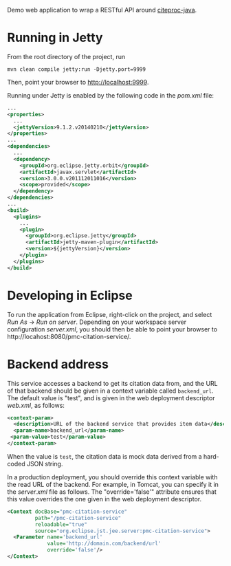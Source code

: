 Demo web application to wrap a RESTful API around
[citeproc-java](https://github.com/michel-kraemer/citeproc-java).


# Running in Jetty

From the root directory of the project, run

```
mvn clean compile jetty:run -Djetty.port=9999
```

Then, point your browser to [http://localhost:9999](http://localhost:9999).

Running under Jetty is enabled by the following code in the *pom.xml* file:

```xml
...
<properties>
  ...
  <jettyVersion>9.1.2.v20140210</jettyVersion>
</properties>
...
<dependencies>
  ...
  <dependency>
    <groupId>org.eclipse.jetty.orbit</groupId>
    <artifactId>javax.servlet</artifactId>
    <version>3.0.0.v201112011016</version>
    <scope>provided</scope>
  </dependency>
</dependencies>
...
<build>
  <plugins>
    ...
    <plugin>
      <groupId>org.eclipse.jetty</groupId>
      <artifactId>jetty-maven-plugin</artifactId>
      <version>${jettyVersion}</version>
    </plugin>
  </plugins>
</build>
```

# Developing in Eclipse

To run the application from Eclipse, right-click on the project, and select
*Run As* -> *Run on server*.  Depending on your workspace server configuration
*server.xml*, you should then be able to point your browser to
http://locahost:8080/pmc-citation-service/.

# Backend address

This service accesses a backend to get its citation data from, and the URL of that
backend should be given in a context variable called `backend_url`.  The default value
is "test", and is given in the web deployment descriptor *web.xml*, as follows:

```xml
<context-param>
  <description>URL of the backend service that provides item data</description>
  <param-name>backend_url</param-name>
 <param-value>test</param-value>
</context-param>
```

When the value is `test`, the citation data is mock data derived from a hard-coded JSON
string.

In a production deployment, you should override this context variable with the read URL
of the backend.  For example, in Tomcat, you can specify it in the *server.xml* file as
follows.  The "override='false'" attribute ensures that this value overrides the one given
in the web deployment descriptor.

```xml
<Context docBase="pmc-citation-service"
         path="/pmc-citation-service"
         reloadable="true"
         source="org.eclipse.jst.jee.server:pmc-citation-service">
  <Parameter name='backend_url'
             value='http://domain.com/backend/url'
             override='false'/>
</Context>
```

